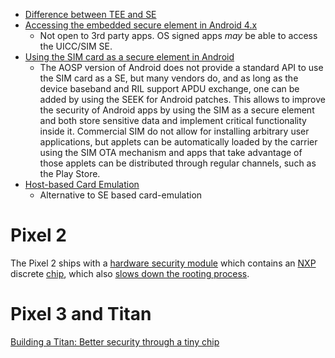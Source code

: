 - [Difference between TEE and SE](https://security.stackexchange.com/questions/122738/difference-between-tmp-tee-and-se)
- [Accessing the embedded secure element in Android 4.x 
](https://nelenkov.blogspot.co.uk/2012/08/accessing-embedded-secure-element-in.html)
  - Not open to 3rd party apps. OS signed apps _may_ be able to access the UICC/SIM SE.
- [Using the SIM card as a secure element in Android 
](https://nelenkov.blogspot.co.uk/2013/09/using-sim-card-as-secure-element.html)
  - The AOSP version of Android does not provide a standard API to use the SIM card as a SE, but many vendors do, and as long as the device baseband and RIL support APDU exchange, one can be added by using the SEEK for Android patches. This allows to improve the security of Android apps by using the SIM as a secure element and both store sensitive data and implement critical functionality inside it. Commercial SIM do not allow for installing arbitrary user applications, but applets can be automatically loaded by the carrier using the SIM OTA mechanism and apps that take advantage of those applets can be distributed through regular channels, such as the Play Store.
- [Host-based Card Emulation](https://developer.android.com/guide/topics/connectivity/nfc/hce.html)
  - Alternative to SE based card-emulation

# Pixel 2

The Pixel 2 ships with a [hardware security module](https://www.blog.google/products/android-enterprise/how-pixel-2s-security-module-delivers-enterprise-grade-security/) which contains an [NXP](https://plus.google.com/+DeesTroy/posts/i33ygUi7tiu) discrete [chip](https://www.ifixit.com/Teardown/Google+Pixel+2+XL+Teardown/98093#s180076), which also [slows down the rooting process](https://www.xda-developers.com/magisk-v14-4-root-pixel-2-xl-su/). 

# Pixel 3 and Titan

[Building a Titan: Better security through a tiny chip](https://android-developers.googleblog.com/2018/10/building-titan-better-security-through.html)
